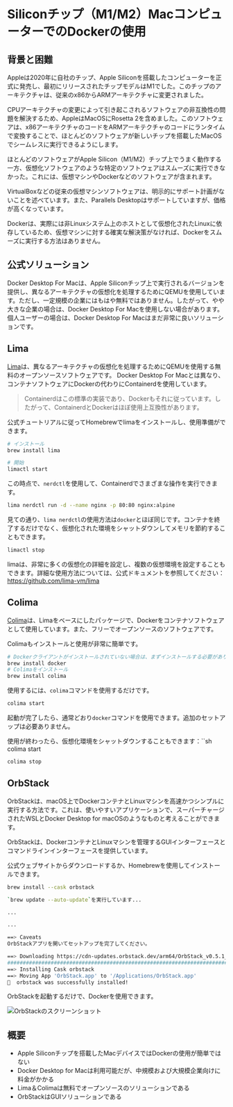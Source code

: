 # Siliconチップ（M1/M2）MacコンピューターでのDockerの使用

<Validator lang="ja" :platform-list="['macOS 13.2.1']" date="2023-03-14" />

## 背景と困難

Appleは2020年に自社のチップ、Apple Siliconを搭載したコンピューターを正式に発売し、最初にリリースされたチップモデルはM1でした。このチップのアーキテクチャは、従来のx86からARMアーキテクチャに変更されました。

CPUアーキテクチャの変更によって引き起こされるソフトウェアの非互換性の問題を解決するため、AppleはMacOSにRosetta 2を含めました。このソフトウェアは、x86アーキテクチャのコードをARMアーキテクチャのコードにランタイムで変換することで、ほとんどのソフトウェアが新しいチップを搭載したMacOSでシームレスに実行できるようにします。

ほとんどのソフトウェアがApple Silicon（M1/M2）チップ上でうまく動作する一方、仮想化ソフトウェアのような特定のソフトウェアはスムーズに実行できなかった。これには、仮想マシンやDockerなどのソフトウェアが含まれます。

VirtualBoxなどの従来の仮想マシンソフトウェアは、明示的にサポート計画がないことを述べています。また、Parallels Desktopはサポートしていますが、価格が高くなっています。

Dockerは、実際には非Linuxシステム上のホストとして仮想化されたLinuxに依存しているため、仮想マシンに対する確実な解決策がなければ、Dockerをスムーズに実行する方法はありません。

## 公式ソリューション

Docker Desktop For Macは、Apple Siliconチップ上で実行されるバージョンを提供し、異なるアーキテクチャの仮想化を処理するためにQEMUを使用しています。ただし、一定規模の企業にはもはや無料ではありません。したがって、やや大きな企業の場合は、Docker Desktop For Macを使用しない場合があります。個人ユーザーの場合は、Docker Desktop For Macはまだ非常に良いソリューションです。

## Lima

[Lima](https://github.com/lima-vm/lima)は、異なるアーキテクチャの仮想化を処理するためにQEMUを使用する無料のオープンソースソフトウェアです。 Docker Desktop For Macとは異なり、コンテナソフトウェアにDockerの代わりにContainerdを使用しています。

> Containerdはこの標準の実装であり、Dockerもそれに従っています。したがって、ContainerdとDockerはほぼ使用上互換性があります。

公式チュートリアルに従ってHomebrewでlimaをインストールし、使用準備ができます。

```sh
# インストール
brew install lima

# 開始
limactl start
```

この時点で、``nerdctl``を使用して、Containerdでさまざまな操作を実行できます。

```sh
lima nerdctl run -d --name nginx -p 80:80 nginx:alpine
```

見ての通り、``lima nerdctl``の使用方法は``docker``とほぼ同じです。コンテナを終了するだけでなく、仮想化された環境をシャットダウンしてメモリを節約することもできます。

```sh
limactl stop
```

limaは、非常に多くの仮想化の詳細を設定し、複数の仮想環境を設定することもできます。詳細な使用方法については、公式ドキュメントを参照してください：<https://github.com/lima-vm/lima>

## Colima

[Colima](https://github.com/abiosoft/colima)は、Limaをベースにしたパッケージで、Dockerをコンテナソフトウェアとして使用しています。また、フリーでオープンソースのソフトウェアです。

Colimaもインストールと使用が非常に簡単です。

```sh
# Dockerクライアントがインストールされていない場合は、まずインストールする必要があります
brew install docker
# Colimaをインストール
brew install colima
```

使用するには、`colima`コマンドを使用するだけです。

```sh
colima start
```

起動が完了したら、通常どおり`docker`コマンドを使用できます。追加のセットアップは必要ありません。

使用が終わったら、仮想化環境をシャットダウンすることもできます：``sh colima start

```sh
colima stop
```

## OrbStack

OrbStackは、macOS上でDockerコンテナとLinuxマシンを高速かつシンプルに実行する方法です。これは、使いやすいアプリケーションで、スーパーチャージされたWSLとDocker Desktop for macOSのようなものと考えることができます。

OrbStackは、DockerコンテナとLinuxマシンを管理するGUIインターフェースとコマンドラインインターフェースを提供しています。

公式ウェブサイトからダウンロードするか、Homebrewを使用してインストールできます。

```sh
brew install --cask orbstack
```

```sh
`brew update --auto-update`を実行しています...

...

...

==> Caveats
OrbStackアプリを開いてセットアップを完了してください。

==> Downloading https://cdn-updates.orbstack.dev/arm64/OrbStack_v0.5.1_985_arm64.dmg
######################################################################## 100.0%
==> Installing Cask orbstack
==> Moving App 'OrbStack.app' to '/Applications/OrbStack.app'
🍺  orbstack was successfully installed!
```

OrbStackを起動するだけで、Dockerを使用できます。

![OrbStackのスクリーンショット](/attachments/mac/how-to-use-docker-on-m1-mac/01.screenshot-orbstack.png)

## 概要

- Apple Siliconチップを搭載したMacデバイスではDockerの使用が簡単ではない
- Docker Desktop for Macは利用可能だが、中規模および大規模企業向けに料金がかかる
- Lima＆Colimaは無料でオープンソースのソリューションである
- OrbStackはGUIソリューションである
